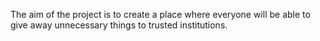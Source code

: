 The aim of the project is to create a place where everyone will be able to give away unnecessary things to trusted institutions.


